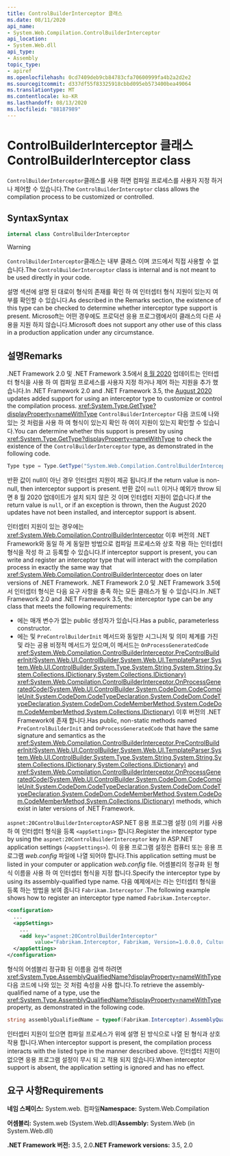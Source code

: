 ```yaml
---
title: ControlBuilderInterceptor 클래스
ms.date: 08/11/2020
api_name:
- System.Web.Compilation.ControlBuilderInterceptor
api_location:
- System.Web.dll
api_type:
- Assembly
topic_type:
- apiref
ms.openlocfilehash: 0cd7409deb9cb84783cfa70600999fa4b2a2d2e2
ms.sourcegitcommit: d337df55f83325918cbbd095eb573400bea49064
ms.translationtype: MT
ms.contentlocale: ko-KR
ms.lasthandoff: 08/13/2020
ms.locfileid: "88187989"
---
```

# <a name="controlbuilderinterceptor-class"></a><span data-ttu-id="bcae2-102">ControlBuilderInterceptor 클래스</span><span class="sxs-lookup"><span data-stu-id="bcae2-102">ControlBuilderInterceptor class</span></span>

<span data-ttu-id="bcae2-103">`ControlBuilderInterceptor`클래스를 사용 하면 컴파일 프로세스를 사용자 지정 하거나 제어할 수 있습니다.</span><span class="sxs-lookup"><span data-stu-id="bcae2-103">The `ControlBuilderInterceptor` class allows the compilation process to be customized or controlled.</span></span>

## <a name="syntax"></a><span data-ttu-id="bcae2-104">Syntax</span><span class="sxs-lookup"><span data-stu-id="bcae2-104">Syntax</span></span>

```csharp
internal class ControlBuilderInterceptor
```

> [!WARNING]
> <span data-ttu-id="bcae2-105">`ControlBuilderInterceptor`클래스는 내부 클래스 이며 코드에서 직접 사용할 수 없습니다.</span><span class="sxs-lookup"><span data-stu-id="bcae2-105">The `ControlBuilderInterceptor` class is internal and is not meant to be used directly in your code.</span></span>
>
> <span data-ttu-id="bcae2-106">설명 섹션에 설명 된 대로이 형식의 존재를 확인 하 여 인터셉터 형식 지원이 있는지 여부를 확인할 수 있습니다.</span><span class="sxs-lookup"><span data-stu-id="bcae2-106">As described in the Remarks section, the existence of this type can be checked to determine whether interceptor type support is present.</span></span> <span data-ttu-id="bcae2-107">Microsoft는 어떤 경우에도 프로덕션 응용 프로그램에서이 클래스의 다른 사용을 지원 하지 않습니다.</span><span class="sxs-lookup"><span data-stu-id="bcae2-107">Microsoft does not support any other use of this class in a production application under any circumstance.</span></span>

## <a name="remarks"></a><span data-ttu-id="bcae2-108">설명</span><span class="sxs-lookup"><span data-stu-id="bcae2-108">Remarks</span></span>

<span data-ttu-id="bcae2-109">.NET Framework 2.0 및 .NET Framework 3.5에서 [8 월 2020](https://portal.msrc.microsoft.com/security-guidance/releasenotedetail/2020-Aug) 업데이트는 인터셉터 형식을 사용 하 여 컴파일 프로세스를 사용자 지정 하거나 제어 하는 지원을 추가 했습니다.</span><span class="sxs-lookup"><span data-stu-id="bcae2-109">In .NET Framework 2.0 and .NET Framework 3.5, the [August 2020](https://portal.msrc.microsoft.com/security-guidance/releasenotedetail/2020-Aug) updates added support for using an interceptor type to customize or control the compilation process.</span></span> <span data-ttu-id="bcae2-110"><xref:System.Type.GetType?displayProperty=nameWithType> `ControlBuilderInterceptor` 다음 코드에 나와 있는 것 처럼을 사용 하 여 형식이 있는지 확인 하 여이 지원이 있는지 확인할 수 있습니다.</span><span class="sxs-lookup"><span data-stu-id="bcae2-110">You can determine whether this support is present by using <xref:System.Type.GetType?displayProperty=nameWithType> to check the existence of the `ControlBuilderInterceptor` type, as demonstrated in the following code.</span></span>

```csharp
Type type = Type.GetType("System.Web.Compilation.ControlBuilderInterceptor, System.Web, Version=2.0.0.0, Culture=neutral, PublicKeyToken=b03f5f7f11d50a3a");
```

<span data-ttu-id="bcae2-111">반환 값이 null이 아닌 경우 인터셉터 지원이 제공 됩니다.</span><span class="sxs-lookup"><span data-stu-id="bcae2-111">If the return value is non-null, then interceptor support is present.</span></span> <span data-ttu-id="bcae2-112">반환 값이 `null` 이거나 예외가 throw 되 면 8 월 2020 업데이트가 설치 되지 않은 것 이며 인터셉터 지원이 없습니다.</span><span class="sxs-lookup"><span data-stu-id="bcae2-112">If the return value is `null`, or if an exception is thrown, then the August 2020 updates have not been installed, and interceptor support is absent.</span></span>

<span data-ttu-id="bcae2-113">인터셉터 지원이 있는 경우에는 <xref:System.Web.Compilation.ControlBuilderInterceptor> 이후 버전의 .NET Framework와 동일 하 게 동일한 방법으로 컴파일 프로세스와 상호 작용 하는 인터셉터 형식을 작성 하 고 등록할 수 있습니다.</span><span class="sxs-lookup"><span data-stu-id="bcae2-113">If interceptor support is present, you can write and register an interceptor type that will interact with the compilation process in exactly the same way that <xref:System.Web.Compilation.ControlBuilderInterceptor> does on later versions of .NET Framework.</span></span> <span data-ttu-id="bcae2-114">.NET Framework 2.0 및 .NET Framework 3.5에서 인터셉터 형식은 다음 요구 사항을 충족 하는 모든 클래스가 될 수 있습니다.</span><span class="sxs-lookup"><span data-stu-id="bcae2-114">In .NET Framework 2.0 and .NET Framework 3.5, the interceptor type can be any class that meets the following requirements:</span></span>

* <span data-ttu-id="bcae2-115">에는 매개 변수가 없는 public 생성자가 있습니다.</span><span class="sxs-lookup"><span data-stu-id="bcae2-115">Has a public, parameterless constructor.</span></span>
* <span data-ttu-id="bcae2-116">에는 및 `PreControlBuilderInit` 메서드와 동일한 시그니처 및 의미 체계를 가진 및 라는 공용 비정적 메서드가 있으며,이 메서드는 `OnProcessGeneratedCode` <xref:System.Web.Compilation.ControlBuilderInterceptor.PreControlBuilderInit(System.Web.UI.ControlBuilder,System.Web.UI.TemplateParser,System.Web.UI.ControlBuilder,System.Type,System.String,System.String,System.Collections.IDictionary,System.Collections.IDictionary)> <xref:System.Web.Compilation.ControlBuilderInterceptor.OnProcessGeneratedCode(System.Web.UI.ControlBuilder,System.CodeDom.CodeCompileUnit,System.CodeDom.CodeTypeDeclaration,System.CodeDom.CodeTypeDeclaration,System.CodeDom.CodeMemberMethod,System.CodeDom.CodeMemberMethod,System.Collections.IDictionary)> 이후 버전의 .NET Framework에 존재 합니다.</span><span class="sxs-lookup"><span data-stu-id="bcae2-116">Has public, non-static methods named `PreControlBuilderInit` and `OnProcessGeneratedCode` that have the same signature and semantics as the <xref:System.Web.Compilation.ControlBuilderInterceptor.PreControlBuilderInit(System.Web.UI.ControlBuilder,System.Web.UI.TemplateParser,System.Web.UI.ControlBuilder,System.Type,System.String,System.String,System.Collections.IDictionary,System.Collections.IDictionary)> and <xref:System.Web.Compilation.ControlBuilderInterceptor.OnProcessGeneratedCode(System.Web.UI.ControlBuilder,System.CodeDom.CodeCompileUnit,System.CodeDom.CodeTypeDeclaration,System.CodeDom.CodeTypeDeclaration,System.CodeDom.CodeMemberMethod,System.CodeDom.CodeMemberMethod,System.Collections.IDictionary)> methods, which exist in later versions of .NET Framework.</span></span>

<span data-ttu-id="bcae2-117">`aspnet:20ControlBuilderInterceptor`ASP.NET 응용 프로그램 설정 ()의 키를 사용 하 여 인터셉터 형식을 등록 `<appSettings>` 합니다.</span><span class="sxs-lookup"><span data-stu-id="bcae2-117">Register the interceptor type by using the `aspnet:20ControlBuilderInterceptor` key in ASP.NET application settings (`<appSettings>`).</span></span> <span data-ttu-id="bcae2-118">이 응용 프로그램 설정은 컴퓨터 또는 응용 프로그램 *web.config* 파일에 나열 되어야 합니다.</span><span class="sxs-lookup"><span data-stu-id="bcae2-118">This application setting must be listed in your computer or application *web.config* file.</span></span> <span data-ttu-id="bcae2-119">어셈블리의 정규화 된 형식 이름을 사용 하 여 인터셉터 형식을 지정 합니다.</span><span class="sxs-lookup"><span data-stu-id="bcae2-119">Specify the interceptor type by using its assembly-qualified type name.</span></span> <span data-ttu-id="bcae2-120">다음 예제에서는 라는 인터셉터 형식을 등록 하는 방법을 보여 줍니다 `Fabrikam.Interceptor` .</span><span class="sxs-lookup"><span data-stu-id="bcae2-120">The following example shows how to register an interceptor type named `Fabrikam.Interceptor`.</span></span>

```xml
<configuration>
  ...
  <appSettings>
    ...
    <add key="aspnet:20ControlBuilderInterceptor"
         value="Fabrikam.Interceptor, Fabrikam, Version=1.0.0.0, Culture=neutral, PublicKeyToken=2b3831f2f2b744f7" />
  </appSettings>
</configuration>
```

<span data-ttu-id="bcae2-121">형식의 어셈블리 정규화 된 이름을 검색 하려면 <xref:System.Type.AssemblyQualifiedName?displayProperty=nameWithType> 다음 코드에 나와 있는 것 처럼 속성을 사용 합니다.</span><span class="sxs-lookup"><span data-stu-id="bcae2-121">To retrieve the assembly-qualified name of a type, use the <xref:System.Type.AssemblyQualifiedName?displayProperty=nameWithType> property, as demonstrated in the following code.</span></span>

```csharp
string assemblyQualifiedName = typeof(Fabrikam.Interceptor).AssemblyQualifiedName;
```

<span data-ttu-id="bcae2-122">인터셉터 지원이 있으면 컴파일 프로세스가 위에 설명 된 방식으로 나열 된 형식과 상호 작용 합니다.</span><span class="sxs-lookup"><span data-stu-id="bcae2-122">When interceptor support is present, the compilation process interacts with the listed type in the manner described above.</span></span> <span data-ttu-id="bcae2-123">인터셉터 지원이 없으면 응용 프로그램 설정이 무시 되 고 적용 되지 않습니다.</span><span class="sxs-lookup"><span data-stu-id="bcae2-123">When interceptor support is absent, the application setting is ignored and has no effect.</span></span>

## <a name="requirements"></a><span data-ttu-id="bcae2-124">요구 사항</span><span class="sxs-lookup"><span data-stu-id="bcae2-124">Requirements</span></span>

<span data-ttu-id="bcae2-125">**네임 스페이스:** System.web. 컴파일</span><span class="sxs-lookup"><span data-stu-id="bcae2-125">**Namespace:** System.Web.Compilation</span></span>

<span data-ttu-id="bcae2-126">**어셈블리:** System.web (System.Web.dll)</span><span class="sxs-lookup"><span data-stu-id="bcae2-126">**Assembly:** System.Web (in System.Web.dll)</span></span>

<span data-ttu-id="bcae2-127">**.NET Framework 버전:** 3.5, 2.0</span><span class="sxs-lookup"><span data-stu-id="bcae2-127">**.NET Framework versions:** 3.5, 2.0</span></span>
